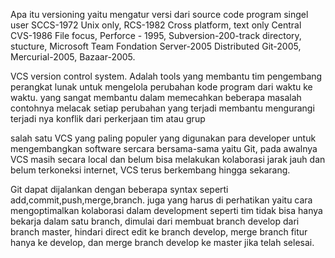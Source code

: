 Apa itu versioning
yaitu mengatur versi dari source code program
singel user SCCS-1972 Unix only, RCS-1982 Cross platform, text  only
Central CVS-1986 File focus, Perforce - 1995, Subversion-200-track directory, stucture, Microsoft Team Fondation Server-2005
Distributed Git-2005, Mercurial-2005, Bazaar-2005.

VCS version control system. Adalah tools yang membantu tim pengembang perangkat lunak untuk mengelola perubahan kode program dari waktu ke waktu. yang sangat membantu dalam memecahkan beberapa masalah contohnya melacak setiap perubahan yang terjadi membantu mengurangi terjadi nya konflik dari perkerjaan tim atau grup

salah satu VCS yang paling populer yang digunakan para developer untuk mengembangkan software sercara bersama-sama yaitu Git, pada awalnya VCS masih secara local dan belum bisa melakukan kolaborasi jarak jauh dan belum terkoneksi internet, VCS terus berkembang hingga sekarang.

Git dapat dijalankan dengan beberapa syntax seperti add,commit,push,merge,branch. juga yang harus di perhatikan yaitu cara mengoptimalkan kolaborasi dalam development seperti tim tidak bisa hanya bekarja dalam satu branch, dimulai dari membuat branch develop dari branch master, hindari direct edit ke branch develop, merge branch fitur hanya ke develop, dan merge branch develop ke master jika telah selesai.


